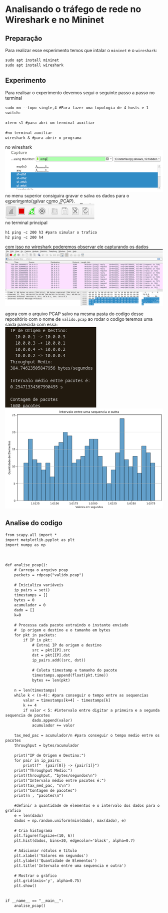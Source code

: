 # Analisando o tráfego de rede no Wireshark e no Mininet
## Preparação
Para realizar esse esperimento temos que intalar o `mininet` e o `wireshark`:
```
sudo apt install mininet
sudo apt install wireshark
```
## Experimento
Para realisar o experimento devemos segui o seguinte passo a passo no terminal
```
sudo mn --topo single,4 #Para fazer uma topologia de 4 hosts e 1 switch:

xterm s1 #para abri um terminal auxiliar

#no terminal auxiliar
wireshark & #para abrir o programa
```
no wireshark  
![alt text](image.png)  
no menu superior consiguira gravar e salva os dados para o experimento(salvar como .PCAP).  
![alt text](image-1.png)  
no terminal principal
```
h1 ping -c 200 h3 #para simular o trafico 
h2 ping -c 200 h4
```
com isso no wireshark poderemos observar ele capturando os dados
![alt text](image-2.png)

agora com o arquivo PCAP salvo na mesma pasta do codigo desse repositório com o nome de `valido.pcap`
ao rodar o codigo teremos uma saida parecida com essa:  
![alt text](image-3.png)  
![alt text](image-4.png)

## Analise do codigo
```
from scapy.all import *
import matplotlib.pyplot as plt
import numpy as np



def analise_pcap():
    # Carrega o arquivo pcap
    packets = rdpcap("valido.pcap")

    # Inicializa variáveis
    ip_pairs = set()
    timestamps = []
    bytes = 0
    acumulador = 0
    dado = []
    k=0
    
    # Processa cada pacote extraindo o instante enviado
    #  ip origem e destino e o tamanho em bytes 
    for pkt in packets:
        if IP in pkt:
            # Extrai IP de origem e destino
            src = pkt[IP].src
            dst = pkt[IP].dst
            ip_pairs.add((src, dst))
            
            # Coleta timestamp e tamanho do pacote
            timestamps.append(float(pkt.time)) 
            bytes += len(pkt)

    n = len(timestamps)
    while k < (n-4): #para conseguir o tempo entre as sequencias 
        valor = timestamps[k+4] - timestamps[k]
        k += 4
        if valor < 5: #intervalo entre digitar a primeira e a segunda sequencia de pacotes
            dado.append(valor)
            acumulador += valor
    
    tax_med_pac = acumulador/n #para conseguir o tempo medio entre os pacotes
    throughput = bytes/acumulador 

    print("IP de Origem e Destino:")
    for pair in ip_pairs:
        print(f"  {pair[0]} -> {pair[1]}")
    print("Throughput Medio:")
    print(throughput, "bytes/segundos\n")
    print("Intervalo médio entre pacotes é:")
    print(tax_med_pac, "s\n")
    print("Contagem de pacotes")
    print(n , "pacotes\n")

    #definir a quantidade de elementos e o intervalo dos dados para o grafico
    e = len(dado)
    dados = np.random.uniform(min(dado), max(dado), e)

    # Cria histograma
    plt.figure(figsize=(10, 6))
    plt.hist(dados, bins=30, edgecolor='black', alpha=0.7)

    # Adicionar rótulos e título
    plt.xlabel('Valores em segundos')
    plt.ylabel('Quantidade de Elementos')
    plt.title('Intervalo entre uma sequencia e outra')

    # Mostrar o gráfico
    plt.grid(axis='y', alpha=0.75)
    plt.show()


if __name__ == "__main__":
    analise_pcap()
```
